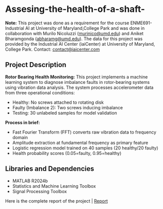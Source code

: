 # Assesing-the-health-of-a-shaft-
**Note:** This project was done as a requirement for the course ENME691- Industrial AI at University of Maryland,College Park and was done in collaboration with Murilo Nicoluzzi (murinico@umd.edu) and Aniket Bharamgonda (abharamg@umd.edu). The data for this project was provided by the Industrial AI Center (iaiCenter) at University of Maryland, College Park. Contact: contact@iaicenter.com

## Project Description
**Rotor Bearing Health Monitoring:** This project implements a machine learning system to diagnose imbalance faults in rotor-bearing systems using vibration data analysis. The system processes accelerometer data from three operational conditions:

* Healthy: No screws attached to rotating disk
* Faulty (Imbalance 2): Two screws inducing imbalance
* Testing: 30 unlabeled samples for model validation

**Process in brief:** 

* Fast Fourier Transform (FFT) converts raw vibration data to frequency domain
* Amplitude extraction at fundamental frequency as primary feature
* Logistic regression model trained on 40 samples (20 healthy/20 faulty)
* Health probability scores (0.05=faulty, 0.95=healthy)

## Libraries and Dependencies

* MATLAB R2024b
* Statistics and Machine Learning Toolbox
* Signal Processing Toolbox

Here is the complete report of the project | [Report](https://github.com/user-attachments/files/18745980/Assignment.2.pdf)
